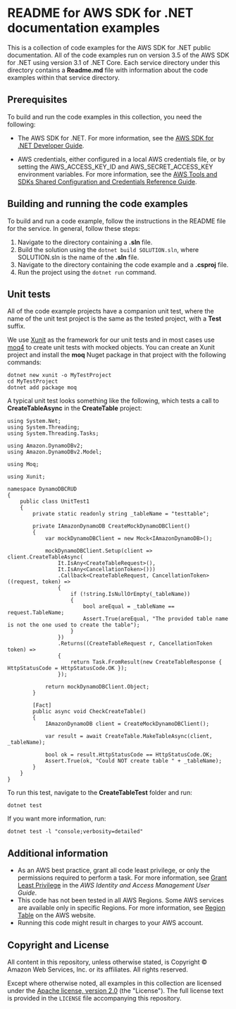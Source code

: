 # README for AWS SDK for .NET documentation examples

This is a collection of code examples for the AWS SDK for .NET public documentation.
All of the code examples run on version 3.5 of the AWS SDK for .NET using version 3.1 of .NET Core.
Each service directory under this directory contains a **Readme.md** file with information about
the code examples within that service directory.

## Prerequisites

To build and run the code examples in this collection, you need the following:

- The AWS SDK for .NET. For more information, see the [AWS SDK for .NET
Developer Guide](https://docs.aws.amazon.com/sdk-for-net/v3/developer-guide/welcome.html).

- AWS credentials, either configured in a local AWS credentials file, or by setting the AWS_ACCESS_KEY_ID and AWS_SECRET_ACCESS_KEY environment variables.  For more information, see the [AWS Tools and SDKs Shared Configuration and Credentials Reference Guide](https://docs.aws.amazon.com/credref/latest/refdocs/overview.html).

## Building and running the code examples

To build and run a code example, 
follow the instructions in the README file for the service.
In general, follow these steps:

1. Navigate to the directory containing a **.sln** file.
2. Build the solution using the ```dotnet build SOLUTION.sln```, 
   where SOLUTION.sln is the name of the **.sln** file.
3. Navigate to the directory containing the code example
   and a **.csproj** file.
4. Run the project using the ```dotnet run``` command.

## Unit tests

All of the code example projects have a companion unit test,
where the name of the unit test project is the same as the tested project,
with a **Test** suffix.

We use [Xunit]() as the framework for our unit tests and
in most cases use [moq4](https://github.com/moq/moq4) to create unit tests with mocked objects.
You can create an Xunit project and install the **moq** Nuget package in that project with
the following commands:

```
dotnet new xunit -o MyTestProject
cd MyTestProject
dotnet add package moq
```

A typical unit test looks something like the following,
which tests a call to **CreateTableAsync** in the
**CreateTable** project:

```
using System.Net;
using System.Threading;
using System.Threading.Tasks;

using Amazon.DynamoDBv2;
using Amazon.DynamoDBv2.Model;

using Moq;

using Xunit;

namespace DynamoDBCRUD
{
    public class UnitTest1
    {
        private static readonly string _tableName = "testtable";

        private IAmazonDynamoDB CreateMockDynamoDBClient()
        {
            var mockDynamoDBClient = new Mock<IAmazonDynamoDB>();

            mockDynamoDBClient.Setup(client => client.CreateTableAsync(
                It.IsAny<CreateTableRequest>(),
                It.IsAny<CancellationToken>()))
                .Callback<CreateTableRequest, CancellationToken>((request, token) =>
                {
                    if (!string.IsNullOrEmpty(_tableName))
                    {
                        bool areEqual = _tableName == request.TableName;
                        Assert.True(areEqual, "The provided table name is not the one used to create the table");
                    }
                })
                .Returns((CreateTableRequest r, CancellationToken token) =>
                {
                    return Task.FromResult(new CreateTableResponse { HttpStatusCode = HttpStatusCode.OK });
                });

            return mockDynamoDBClient.Object;
        }

        [Fact]
        public async void CheckCreateTable()
        {
            IAmazonDynamoDB client = CreateMockDynamoDBClient();

            var result = await CreateTable.MakeTableAsync(client, _tableName);

            bool ok = result.HttpStatusCode == HttpStatusCode.OK;
            Assert.True(ok, "Could NOT create table " + _tableName);
        }
    }
}
```

To run this test,
navigate to the **CreateTableTest** folder and run:

```
dotnet test
```

If you want more information, run:

```
dotnet test -l "console;verbosity=detailed"
```

## Additional information

- As an AWS best practice, grant all code least privilege, or only the permissions required to perform a task. For more information, see [Grant Least Privilege](https://docs.aws.amazon.com/IAM/latest/UserGuide/best-practices.html#grant-least-privilege) in the *AWS Identity and Access Management User Guide*.
- This code has not been tested in all AWS Regions. Some AWS services are available only in specific Regions. For more information, see [Region Table](https://aws.amazon.com/about-aws/global-infrastructure/regional-product-services/) on the AWS website.
- Running this code might result in charges to your AWS account.

## Copyright and License

All content in this repository, unless otherwise stated, is 
Copyright © Amazon Web Services, Inc. or its affiliates. All rights reserved.

Except where otherwise noted, all examples in this collection are licensed under the [Apache
license, version 2.0](https://www.apache.org/licenses/LICENSE-2.0) (the "License"). The full
license text is provided in the `LICENSE` file accompanying this repository.